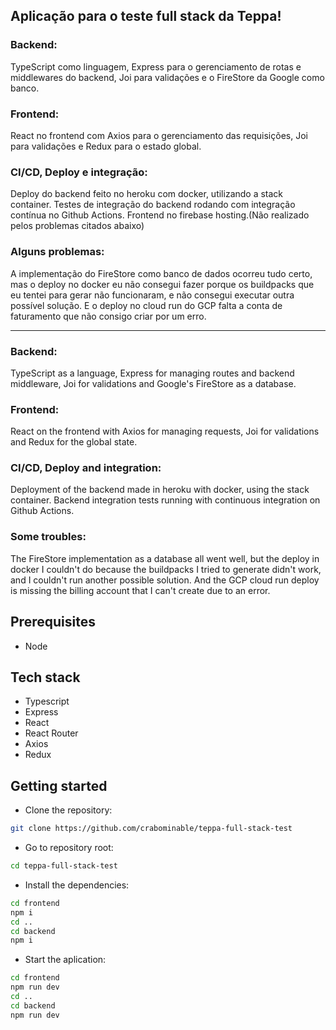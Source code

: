 ## Aplicação para o teste full stack da Teppa!

### Backend:

TypeScript como linguagem, Express para o gerenciamento de rotas e middlewares do backend, Joi para validações e o FireStore da Google como banco.

### Frontend:

React no frontend com Axios para o gerenciamento das requisições, Joi para validações e Redux para o estado global.

### CI/CD, Deploy e integração:

Deploy do backend feito no heroku com docker, utilizando a stack container. Testes de integração do backend rodando com integração contínua no Github Actions. Frontend no firebase hosting.(Não realizado pelos problemas citados abaixo)

### Alguns problemas:

A implementação do FireStore como banco de dados ocorreu tudo certo, mas o deploy no docker eu não consegui fazer porque os buildpacks que eu tentei para gerar não funcionaram, e não consegui executar outra possível solução. E o deploy no cloud run do GCP falta a conta de faturamento que não consigo criar por um erro.

-------------------------------------

### Backend:

TypeScript as a language, Express for managing routes and backend middleware, Joi for validations and Google's FireStore as a database.

### Frontend:

React on the frontend with Axios for managing requests, Joi for validations and Redux for the global state.

### CI/CD, Deploy and integration:

Deployment of the backend made in heroku with docker, using the stack container. Backend integration tests running with continuous integration on Github Actions.

### Some troubles:

The FireStore implementation as a database all went well, but the deploy in docker I couldn't do because the buildpacks I tried to generate didn't work, and I couldn't run another possible solution. And the GCP cloud run deploy is missing the billing account that I can't create due to an error.

## Prerequisites

- Node

## Tech stack

- Typescript
- Express
- React
- React Router
- Axios
- Redux

## Getting started

- Clone the repository:

```bash
git clone https://github.com/crabominable/teppa-full-stack-test
```

- Go to repository root:

```bash
cd teppa-full-stack-test
```

- Install the dependencies:

```bash
cd frontend
npm i
cd ..
cd backend
npm i
```

- Start the aplication:

```bash
cd frontend
npm run dev
cd ..
cd backend
npm run dev
```
